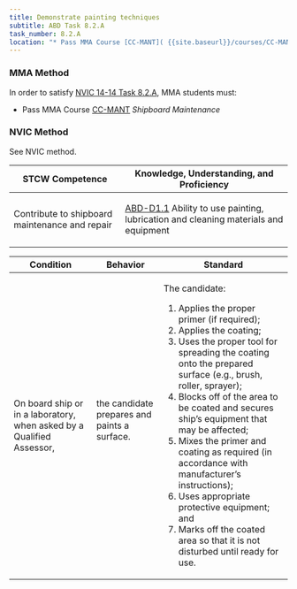 ```yaml
---
title: Demonstrate painting techniques
subtitle: ABD Task 8.2.A 
task_number: 8.2.A
location: "* Pass MMA Course [CC-MANT]( {{site.baseurl}}/courses/CC-MANT) *Shipboard Maintenance*" 
---
```



### MMA Method

In order to satisfy  [NVIC 14-14  Task  8.2.A]({{site.baseurl}}/assets/images/nvic-14-14.pdf), MMA students must:

* Pass MMA Course [CC-MANT]( {{site.baseurl}}/courses/CC-MANT) *Shipboard Maintenance*


### NVIC Method

<a onclick="togglevisibility('nvic_methods')" >See NVIC method.</a>

<div id='nvic_methods' class='hide'>

<table>
<thead>
<tr>
<th class='forty'> STCW Competence </th>
<th class='sixty'> Knowledge, Understanding, and Proficiency </th>
</tr>
</thead>




<tbody>
<tr><td markdown='1'>

Contribute to shipboard maintenance and repair

</td><td markdown='1'>

[ABD-D1.1](../../tables/25.html#ABD-D1.1) Ability to use painting, lubrication and cleaning materials and equipment

</td></tr>


</tbody>
</table>


<table>
<thead>
<tr><th class='twenty'>  Condition </th><th class='twenty'> Behavior </th><th  class='sixty'>Standard </th></tr>
</thead>
<tbody >



<tr><td markdown='1'>

On board ship or in a laboratory, when asked by a Qualified Assessor,

</td><td markdown='1'>

the candidate prepares and paints a surface.

<br>

<div class="tooltip">
<span class="tooltiptext">
</span>
</div>


</td><td markdown='1'>

The candidate:

1. Applies the proper primer (if required);
2. Applies the coating;
3. Uses the proper tool for spreading the coating onto the prepared surface (e.g., brush, roller, sprayer);
4. Blocks off of the area to be coated and secures ship’s equipment that may be affected;
5. Mixes the primer and coating as required (in accordance with manufacturer’s instructions);
6. Uses appropriate protective equipment; and
7. Marks off the coated area so that it is not disturbed until ready for use. 

</td></tr>
</tbody>
</table>
</div>
